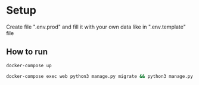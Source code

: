 # Setup

Create file ".env.prod" and fill it with your own data like in ".env.template" file

## How to run

```bash
docker-compose up

docker-compose exec web python3 manage.py migrate && python3 manage.py collectstatic --no-input
```

